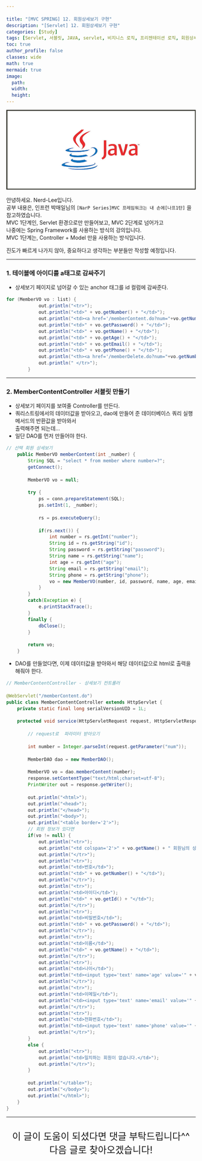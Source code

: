 ```yaml
---

title: "[MVC SPRING] 12. 회원상세보기 구현"
description: "[Servlet] 12. 회원상세보기 구현"
categories: [Study]
tags: [Servlet, 서블릿, JAVA, servlet, 비지니스 로직, 프리젠테이션 로직, 회원상세보기]
toc: true
author_profile: false
classes: wide
math: true
mermaid: true
image:
  path: 
  width: 
  height:
---
```


![](/assets/img/etc/java.jpg)

안녕하세요. Nerd-Lee입니다.<br>
공부 내용은, 인프런 박매일님의
`[NarP Series]MVC 프레임워크는 내 손에[나프1탄]` 을 참고하였습니다.<br>
MVC 1단계인, Servlet 환경으로만 만들어보고, MVC 2단계로 넘어가고<br>
나중에는 Spring Framework를 사용하는 방식의 강의입니다.<br>
MVC 1단계는, Controller + Model 만을 사용하는 방식입니다.

진도가 빠르게 나가지 않아, 중요하다고 생각하는 부분들만 작성할 예정입니다.

---

### 1. 테이블에 아이디를 a태그로 감싸주기

- 상세보기 페이지로 넘어갈 수 있는 anchor 태그를 id 컬럼에 감싸준다.

```java
for (MemberVO vo : list) {
			out.println("<tr>");
			out.println("<td>" + vo.getNumber() + "</td>");
			out.println("<td><a href='/memberContent.do?num="+vo.getNumber()+"'>" + vo.getId() + "</a></td>");	// 이 부분 수정
			out.println("<td>" + vo.getPassword() + "</td>");
			out.println("<td>" + vo.getName() + "</td>");
			out.println("<td>" + vo.getAge() + "</td>");
			out.println("<td>" + vo.getEmail() + "</td>");
			out.println("<td>" + vo.getPhone() + "</td>");
			out.println("<th><a href='/memberDelete.do?num="+vo.getNumber()+"'>삭제</a></th>");
			out.println(" </tr>");
		}
```

---

### 2. MemberContentController 서블릿 만들기

- 상세보기 페이지를 보여줄 Controller를 만든다.
- 쿼리스트링에서의 데이터값을 받아오고, dao에 만들어 준 데이터베이스 쿼리 실행 메서드의 반환값을 받아와서<br>
출력해주면 되는데...
- 일단 DAO를 먼저 만들어야 한다.

```java
// 선택 회원 상세보기
	public MemberVO memberContent(int _number) {
		String SQL = "select * from member where number=?";
		getConnect();
		
		MemberVO vo = null;
		
		try {
			ps = conn.prepareStatement(SQL);
			ps.setInt(1, _number);
			
			rs = ps.executeQuery();
			
			if(rs.next()) {
				int number = rs.getInt("number");
				String id = rs.getString("id");
				String password = rs.getString("password");
				String name = rs.getString("name");
				int age = rs.getInt("age");
				String email = rs.getString("email");
				String phone = rs.getString("phone");
				vo = new MemberVO(number, id, password, name, age, email, phone);
			}
		}
		catch(Exception e) {
			e.printStackTrace();
		}
		finally {
			dbClose();
		}
		
		return vo;
	}
```
- DAO를 만들었다면, 이제 데이터값을 받아와서 해당 데이터값으로 html로 출력을 해줘야 한다.

```java
// MemberContentController - 상세보기 컨트롤러

@WebServlet("/memberContent.do")
public class MemberContentController extends HttpServlet {
	private static final long serialVersionUID = 1L;

	protected void service(HttpServletRequest request, HttpServletResponse response) throws ServletException, IOException {
		
		// request로  파라미터 받아오기
		
		int number = Integer.parseInt(request.getParameter("num"));
		
		MemberDAO dao = new MemberDAO();
		
		MemberVO vo = dao.memberContent(number);
		response.setContentType("text/html;charset=utf-8");
		PrintWriter out = response.getWriter();
		
		out.println("<html>");
		out.println("<head>");
		out.println("</head>");
		out.println("<body>");
		out.println("<table border='2'>");
		// 회원 정보가 있다면
		if(vo != null) {
			out.println("<tr>");
			out.println("<td colspan='2'>" + vo.getName() + " 회원님의 상세보기 </td>");
			out.println("</tr>");
			out.println("<tr>");
			out.println("<td>번호</td>");
			out.println("<td>" + vo.getNumber() + "</td>");
			out.println("</tr>");
			out.println("<tr>");
			out.println("<td>아이디</td>");
			out.println("<td>" + vo.getId() + "</td>");
			out.println("</tr>");
			out.println("<tr>");
			out.println("<td>비밀번호</td>");
			out.println("<td>" + vo.getPassword() + "</td>");
			out.println("</tr>");
			out.println("<tr>");
			out.println("<td>이름</td>");
			out.println("<td>" + vo.getName() + "</td>");
			out.println("</tr>");
			out.println("<tr>");
			out.println("<td>나이</td>");
			out.println("<td><input type='text' name='age' value='" + vo.getAge() + "'/></td>");
			out.println("</tr>");
			out.println("<tr>");
			out.println("<td>이메일</td>");
			out.println("<td><input type='text' name='email' value='" + vo.getEmail() + "'/></td>");
			out.println("</tr>");
			out.println("<tr>");
			out.println("<td>전화번호</td>");
			out.println("<td><input type='text' name='phone' value='" + vo.getPhone() + "'/></td>");
			out.println("</tr>");
		}
		else {
			out.println("<tr>");
			out.println("<td>일치하는 회원이 없습니다.</td>");
			out.println("</tr>");
		}
		
		out.println("</table>");
		out.println("</body>");
		out.println("</html>");
	}
}

```

---

<br>

<div style="font-size:25px; text-align:center">
이 글이 도움이 되셨다면 댓글 부탁드립니다^^<br>
다음 글로 찾아오겠습니다!

</div>
